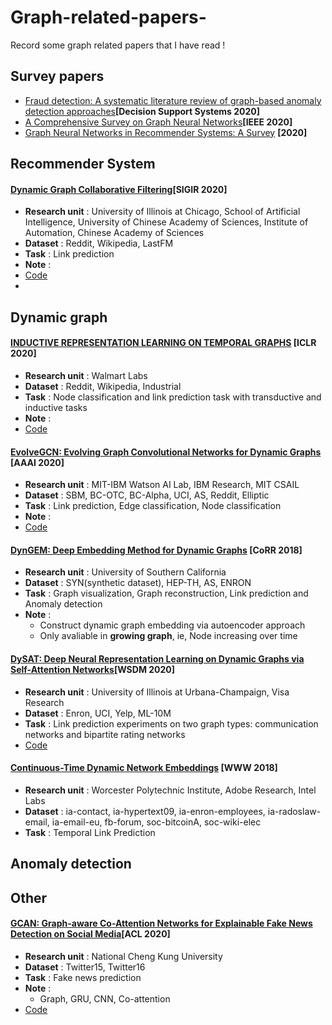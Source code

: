 # Graph-related-papers-
Record some graph related papers that I have read ! 

## Survey papers
- [Fraud detection: A systematic literature review of graph-based anomaly detection approaches](https://www.researchgate.net/publication/340691343_Fraud_detection_A_systematic_literature_review_of_graph-based_anomaly_detection_approaches)**[Decision Support Systems 2020]**
- [A Comprehensive Survey on Graph Neural Networks](https://arxiv.org/pdf/1901.00596.pdf)**[IEEE 2020]**
- [Graph Neural Networks in Recommender Systems: A Survey](https://arxiv.org/abs/2011.02260) **[2020]**


## Recommender System
#### [Dynamic Graph Collaborative Filtering](https://arxiv.org/pdf/2101.02844.pdf)**[SIGIR 2020]**
- **Research unit** : University of Illinois at Chicago, School of Artificial Intelligence, University of Chinese Academy of Sciences, Institute of Automation, Chinese Academy of Sciences
- **Dataset** : Reddit, Wikipedia, LastFM
- **Task** :  Link prediction
- **Note** : 
- [Code](https://github.com/CRIPAC-DIG/DGCF)
- 
## Dynamic graph

#### [INDUCTIVE REPRESENTATION LEARNING ON TEMPORAL GRAPHS](https://arxiv.org/pdf/2002.07962.pdf) **[ICLR 2020]**
- **Research unit** : Walmart Labs
- **Dataset** : Reddit, Wikipedia, Industrial
- **Task** :  Node classification and link prediction task with transductive and inductive tasks 
- **Note** : 
- [Code](https://github.com/StatsDLMathsRecomSys/Inductive-representation-learning-on-temporal-graphs)

#### [EvolveGCN: Evolving Graph Convolutional Networks for Dynamic Graphs](https://arxiv.org/pdf/1902.10191.pdf) **[AAAI 2020]**
- **Research unit** : MIT-IBM Watson AI Lab, IBM Research, MIT CSAIL
- **Dataset** : SBM, BC-OTC, BC-Alpha, UCI, AS, Reddit, Elliptic
- **Task** :  Link prediction, Edge classification, Node classification
- **Note** : 
- [Code](https://github.com/IBM/EvolveGCN)

#### [DynGEM: Deep Embedding Method for Dynamic Graphs](https://arxiv.org/pdf/1805.11273.pdf) **[CoRR 2018]**
- **Research unit** :  University of Southern California
- **Dataset** : SYN(synthetic dataset), HEP-TH, AS, ENRON
- **Task** :  Graph visualization, Graph reconstruction, Link prediction
and Anomaly detection
- **Note** : 
  - Construct dynamic graph embedding via autoencoder approach
  - Only avaliable in **growing graph**, ie, Node increasing over time

#### [DySAT: Deep Neural Representation Learning on Dynamic Graphs via Self-Attention Networks](http://yhwu.me/publications/dysat_wsdm20.pdf)**[WSDM 2020]**
- **Research unit** :  University of Illinois at Urbana-Champaign, Visa Research
- **Dataset** : Enron, UCI, Yelp, ML-10M
- **Task** :   Link prediction experiments on two graph types: communication networks and bipartite rating networks
- [Code](https://github.com/aravindsankar28/DySAT)

#### [Continuous-Time Dynamic Network Embeddings](http://ryanrossi.com/pubs/nguyen-et-al-WWW18-BigNet.pdf) **[WWW 2018]**
- **Research unit** :  Worcester Polytechnic Institute, Adobe Research, Intel Labs
- **Dataset** : ia-contact, ia-hypertext09, ia-enron-employees, ia-radoslaw-email, ia-email-eu, fb-forum, soc-bitcoinA, soc-wiki-elec 
- **Task** :   Temporal Link Prediction


## Anomaly detection

## Other
#### [GCAN: Graph-aware Co-Attention Networks for Explainable Fake News Detection on Social Media](https://www.aclweb.org/anthology/2020.acl-main.48.pdf)**[ACL 2020]**
- **Research unit** :  National Cheng Kung University
- **Dataset** : Twitter15, Twitter16
- **Task** :  Fake news prediction
- **Note** : 
  - Graph, GRU, CNN, Co-attention
- [Code](https://github.com/l852888/GCAN)
